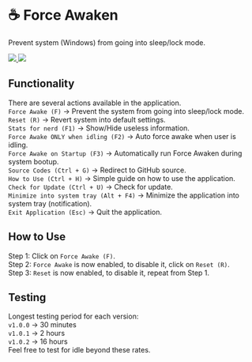 # ☕ Force Awaken
Prevent system (Windows) from going into sleep/lock mode.

<a href="https://github.com/proscawards/force-awaken/releases/latest/download/Force-Awaken.Setup.exe">
  <img src="https://img.shields.io/badge/Download_(installer)-30899B?style=for-the-badge&logo=&logoColor=white" />        
</a>

<a href="https://github.com/proscawards/force-awaken/releases/latest/download/Force-Awaken.Setup.zip">
  <img src="https://img.shields.io/badge/Download_(zip)-39A575?style=for-the-badge&logo=&logoColor=white" />        
</a>

## Functionality
There are several actions available in the application.<br/>
`Force Awake (F)` -> Prevent the system from going into sleep/lock mode.<br/>
`Reset (R)` -> Revert system into default settings.<br/>
`Stats for nerd (F1)` -> Show/Hide useless information.<br/>
`Force Awake ONLY when idling (F2)` -> Auto force awake when user is idling.<br/>
`Force Awake on Startup (F3)` -> Automatically run Force Awaken during system bootup.<br/>
`Source Codes (Ctrl + G)` -> Redirect to GitHub source.<br/>
`How to Use (Ctrl + H)` -> Simple guide on how to use the application.<br/>
`Check for Update (Ctrl + U)` -> Check for update.<br/>
`Minimize into system tray (Alt + F4)` -> Minimize the application into system tray (notification).<br/>
`Exit Application (Esc)` -> Quit the application.

## How to Use
Step 1: Click on `Force Awake (F)`.<br/>
Step 2: `Force Awake` is now enabled, to disable it, click on `Reset (R)`.<br/>
Step 3: `Reset` is now enabled, to disable it, repeat from Step 1.

## Testing
Longest testing period for each version:<br/>
`v1.0.0` -> 30 minutes<br/>
`v1.0.1` -> 2 hours<br/>
`v1.0.2` -> 16 hours<br/>
Feel free to test for idle beyond these rates.
